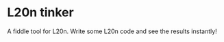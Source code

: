 L20n tinker
===========

A fiddle tool for L20n.  Write some L20n code and see the results instantly!
